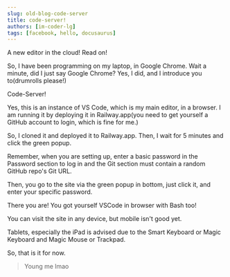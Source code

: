 ```yaml
---
slug: old-blog-code-server
title: code-server!
authors: [im-coder-lg]
tags: [facebook, hello, docusaurus]
---
```

A new editor in the cloud! Read on!
<!--more-->

So, I have been programming on my laptop, in Google Chrome. Wait a minute, did I just say Google Chrome? Yes, I did, and I introduce you to(drumrolls please!)

Code-Server!

Yes, this is an instance of VS Code, which is my main editor, in a browser. I am running it by deploying it in Railway.app(you need to get yourself a GitHub account to login, which is fine for me.)

So, I cloned it and deployed it to Railway.app. Then, I wait for 5 minutes and click the green popup.

Remember, when you are setting up, enter a basic password in the Password section to log in and the Git section must contain a random GitHub repo's Git URL. 

Then, you go to the site via the green popup in bottom, just click it, and enter your specific password.

There you are! You got yourself VSCode in browser with Bash too!

You can visit the site in any device, but mobile isn't good yet.

Tablets, especially the iPad is advised due to the Smart Keyboard or Magic Keyboard and Magic Mouse or Trackpad.

So, that is it for now.

> Young me lmao